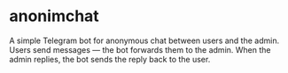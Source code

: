 # anonimchat
A simple Telegram bot for anonymous chat between users and the admin.   Users send messages — the bot forwards them to the admin. When the admin replies, the bot sends the reply back to the user.
